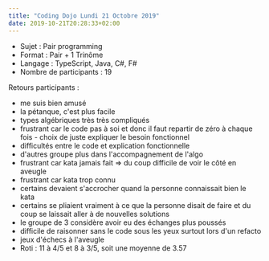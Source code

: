 ```yaml
---
title: "Coding Dojo Lundi 21 Octobre 2019"
date: 2019-10-21T20:28:33+02:00
---
```

- Sujet : Pair programming
- Format : Pair + 1 Trinôme
- Langage : TypeScript, Java, C#, F#
- Nombre de participants : 19

Retours participants :

- me suis bien amusé
- la pétanque, c'est plus facile
- types algébriques très très compliqués
- frustrant car le code pas à soi et donc il faut repartir de zéro à chaque fois - choix de juste expliquer le besoin fonctionnel
- difficultés entre le code et explication fonctionnelle
- d'autres groupe plus dans l'accompagnement de l'algo
- frustrant car kata jamais fait => du coup difficile de voir le côté en aveugle
- frustrant car kata trop connu
- certains devaient s'accrocher quand la personne connaissait bien le kata
- certains se pliaient vraiment à ce que la personne disait de faire et du coup se laissait aller à de nouvelles solutions
- le groupe de 3 considère avoir eu des échanges plus poussés
- difficile de raisonner sans le code sous les yeux surtout lors d'un refacto
- jeux d'échecs à l'aveugle
- Roti : 11 à 4/5 et 8 à 3/5, soit une moyenne de 3.57
